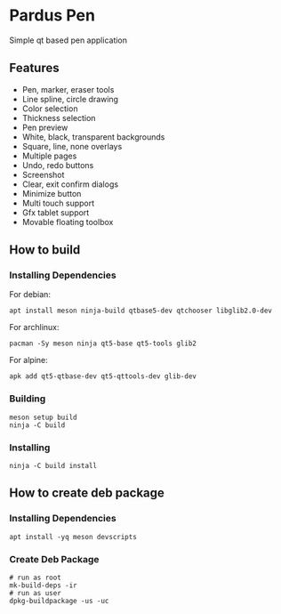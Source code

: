 # Pardus Pen
Simple qt based pen application

## Features
* Pen, marker, eraser tools
* Line spline, circle drawing
* Color selection
* Thickness selection
* Pen preview
* White, black, transparent backgrounds
* Square, line, none overlays
* Multiple pages
* Undo, redo buttons
* Screenshot
* Clear, exit confirm dialogs
* Minimize button
* Multi touch support
* Gfx tablet support
* Movable floating toolbox

## How to build
### Installing Dependencies
For debian:

`apt install meson ninja-build qtbase5-dev qtchooser libglib2.0-dev`

For archlinux:

`pacman -Sy meson ninja qt5-base qt5-tools glib2`

For alpine:

`apk add qt5-qtbase-dev qt5-qttools-dev glib-dev`

### Building
```
meson setup build
ninja -C build
```

### Installing
```
ninja -C build install
```

## How to create deb package
### Installing Dependencies
```
apt install -yq meson devscripts
```
### Create Deb Package
```
# run as root
mk-build-deps -ir
# run as user
dpkg-buildpackage -us -uc
```
